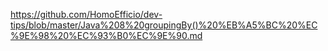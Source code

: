 https://github.com/HomoEfficio/dev-tips/blob/master/Java%208%20groupingBy()%20%EB%A5%BC%20%EC%9E%98%20%EC%93%B0%EC%9E%90.md